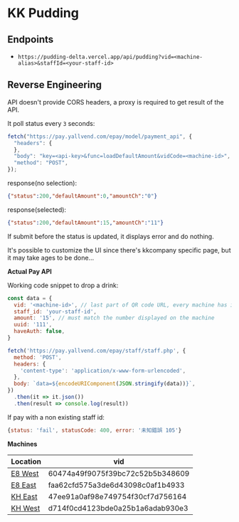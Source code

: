 # KK Pudding

## Endpoints

- `https://pudding-delta.vercel.app/api/pudding?vid=<machine-alias>&staffId=<your-staff-id>`

## Reverse Engineering

API doesn't provide CORS headers, a proxy is required to get result of the API.

It poll status every `3` seconds:

```js
fetch("https://pay.yallvend.com/epay/model/payment_api", {
  "headers": {
  },
  "body": "key=<api-key>&func=loadDefaultAmount&vidCode=<machine-id>",
  "method": "POST",
});
```

response(no selection): 

```json
{"status":200,"defaultAmount":0,"amountCh":"0"}
```

response(selected):

```json
{"status":200,"defaultAmount":15,"amountCh":"11"}
```

If submit before the status is updated, it displays error and do nothing.

It's possible to customize the UI since there's kkcompany specific page, but it may take ages to be done...

**Actual Pay API**

Working code snippet to drop a drink:

```js
const data = {
  vid: '<machine-id>', // last part of QR code URL, every machine has its own
  staff_id: 'your-staff-id',
  amount: '15', // must match the number displayed on the machine
  uuid: '111',
  haveAuth: false,
}

fetch('https://pay.yallvend.com/epay/staff/staff.php', {
  method: 'POST',
  headers: {
    'content-type': 'application/x-www-form-urlencoded',
  },
  body: `data=${encodeURIComponent(JSON.stringify(data))}`,
})
  .then(it => it.json())
  .then(result => console.log(result))
```


If pay with a non existing staff id:

```js
{status: 'fail', statusCode: 400, error: '未知錯誤 105'}
```

**Machines**

| Location                                                                           | vid                              |
| ---------------------------------------------------------------------------------- | -------------------------------- |
| [E8 West](https://pay.yallvend.com/kkcompany?vid=60474a49f9075f39bc72c52b5b348609) | 60474a49f9075f39bc72c52b5b348609 |
| [E8 East](https://pay.yallvend.com/kkcompany?vid=faa62cfd575a3de6d43098c0af1b4933) | faa62cfd575a3de6d43098c0af1b4933 |
| [KH East](https://pay.yallvend.com/kkcompany?vid=47ee91a0af98e749754f30cf7d756164) | 47ee91a0af98e749754f30cf7d756164 |
| [KH West](https://pay.yallvend.com/kkcompany?vid=d714f0cd4123bde0a25b1a6adab930e3) | d714f0cd4123bde0a25b1a6adab930e3 |

